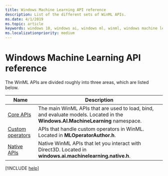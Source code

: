 ```yaml
---
title: Windows Machine Learning API reference
description: List of the different sets of WinML APIs.
ms.date: 4/1/2019
ms.topic: article
keywords: windows 10, windows ai, windows ml, winml, windows machine learning, api reference
ms.localizationpriority: medium
---
```


# Windows Machine Learning API reference

The WinML APIs are divided roughly into three areas, which are listed below.

| Name | Description |
|------|-------------|
| [Core APIs](https://docs.microsoft.com/uwp/api/windows.ai.machinelearning) | The main WinML APIs that are used to load, bind, and evaluate models. Located in the **Windows.AI.MachineLearning** namespace. |
| [Custom operators](custom-operators.md) | APIs that handle custom operators in WinML. Located in **MLOperatorAuthor.h**. |
| [Native APIs](native-apis.md) | Native WinML APIs that let you interact with Direct3D. Located in **windows.ai.machinelearning.native.h**. |

[!INCLUDE [help](../includes/get-help.md)]
